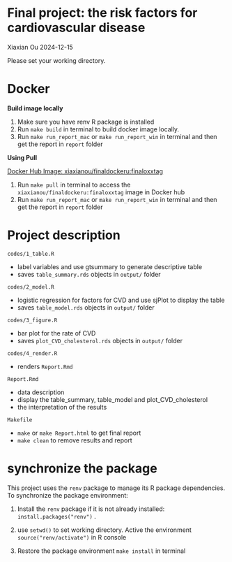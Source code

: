 Final project: the risk factors for cardiovascular disease
================
Xiaxian Ou
2024-12-15

Please set your working directory.

# Docker

**Build image locally**

1.  Make sure you have renv R package is installed
2.  Run `make build` in terminal to build docker image locally.
3.  Run `make run_report_mac` or `make run_report_win` in terminal and
    then get the report in `report` folder

**Using Pull**

[Docker Hub Image:
xiaxianou/finaldockeru:finaloxxtag](https://hub.docker.com/layers/xiaxianou/finaldockeru/finaloxxtag/images/sha256:087f6e4281b3258d2cfa03c226f062ea8b1206b30a0839e9ca67d201ed4a9c6d?uuid=d0fc485a-272a-4572-a51e-bf32ad9da047)

1.  Run `make pull` in terminal to access the
    `xiaxianou/finaldockeru:finaloxxtag` image in Docker hub
2.  Run `make run_report_mac` or `make run_report_win` in terminal and
    then get the report in `report` folder

# Project description

`codes/1_table.R`

- label variables and use gtsummary to generate descriptive table
- saves `table_summary.rds` objects in `output/` folder

`codes/2_model.R`

- logistic regression for factors for CVD and use sjPlot to display the
  table
- saves `table_model.rds` objects in `output/` folder

`codes/3_figure.R`

- bar plot for the rate of CVD
- saves `plot_CVD_cholesterol.rds` objects in `output/` folder

`codes/4_render.R`

- renders `Report.Rmd`

`Report.Rmd`

- data description
- display the table_summary, table_model and plot_CVD_cholesterol
- the interpretation of the results

`Makefile`

- `make` or `make Report.html` to get final report
- `make clean` to remove results and report

# synchronize the package

This project uses the `renv` package to manage its R package
dependencies. To synchronize the package environment:

1.  Install the `renv` package if it is not already installed:
    `install.packages("renv")` .

2.  use `setwd()` to set working directory. Active the environment
    `source("renv/activate")` in R console

3.  Restore the package environment `make install` in terminal
